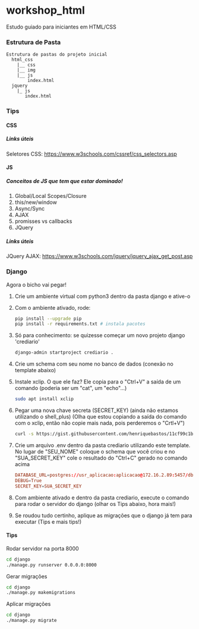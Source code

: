 # workshop_html

Estudo guiado para iniciantes em HTML/CSS

### Estrutura de Pasta
```
Estrutura de pastas do projeto inicial
  html_css
    |__ css
    |__ img
    |__ js
        index.html
  jquery
    |_ js
       index.html
```
### Tips

#### CSS

##### Links úteis
Seletores CSS: https://www.w3schools.com/cssref/css_selectors.asp 

#### JS

##### Conceitos de JS que tem que estar dominado!

1. Global/Local Scopes/Closure
2. this/new/window
3. Async/Sync
4. AJAX
5. promisses vs callbacks
6. JQuery

##### Links úteis

JQuery AJAX: https://www.w3schools.com/jquery/jquery_ajax_get_post.asp


### Django

Agora o bicho vai pegar!

1. Crie um ambiente virtual com python3 dentro da pasta django e ative-o
2. Com o ambiente ativado, rode: 
    ```bash
    pip install --upgrade pip
    pip install -r requirements.txt # instala pacotes
    ```
3. Só para conhecimento: se quizesse começar um novo projeto django 'crediario'
    ```bash
    django-admin startproject crediario .
    ```
4. Crie um schema com seu nome no banco de dados (conexão no template abaixo)

5. Instale xclip. O que ele faz? Ele copia para o "Ctrl+V" a saída de um comando (poderia ser um "cat", um "echo"...)
    ```bash
    sudo apt install xclip
    ```

6. Pegar uma nova chave secreta (SECRET_KEY) (ainda não estamos utilizando o shell_plus) (Olha que estou copiando a saída do comando com o xclip, então não copie mais nada, pois perderemos o "Crtl+V")
    ```bash
    curl -s https://gist.githubusercontent.com/henriquebastos/11cf99c1bbc70bacf73a/raw/f3f6e190cdad1b30556916e9149eec6253f610c2/secret_gen.py | python | xclip -selection clipboard
    ```    

7. Crie um arquivo .env dentro da pasta crediario utilizando este template. No lugar de "SEU_NOME" coloque o schema que você criou e no "SUA_SECRET_KEY" cole o resultado do "Ctrl+C" gerado no comando acima
   
   ```conf
   DATABASE_URL=postgres://usr_aplicacao:aplicacao@172.16.2.89:5457/dbaimp?currentSchema=SEU_NOME
   DEBUG=True
   SECRET_KEY=SUA_SECRET_KEY
   ```

8. Com ambiente ativado e dentro da pasta crediario, execute o comando para rodar o servidor do django (olhar os Tips abaixo, hora mais!)

9. Se roudou tudo certinho, aplique as migrações que o django já tem para executar (Tips e mais tips!)


#### Tips
Rodar servidor na porta 8000
```bash
cd django
./manage.py runserver 0.0.0.0:8000
```

Gerar migrações
```bash
cd django
./manage.py makemigrations
```

Aplicar migrações
```bash
cd django
./manage.py migrate
```